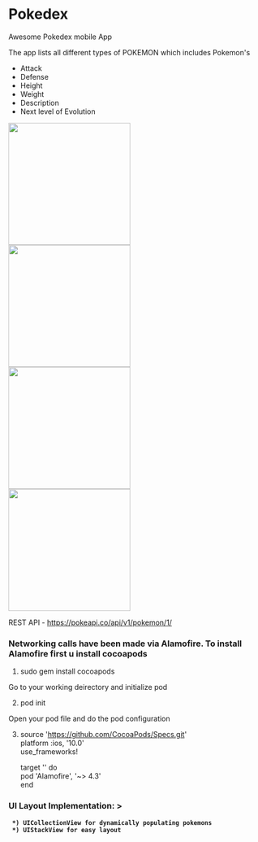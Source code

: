 # Pokedex
Awesome Pokedex mobile App

The app lists all different types of POKEMON which includes Pokemon's
  * Attack
  * Defense
  * Height
  * Weight
  * Description
  * Next level of Evolution
  
 <img src="https://cloud.githubusercontent.com/assets/15614313/22422171/124eca26-e711-11e6-82b9-edec556c493c.png" width="240"><br>
 <img src="https://cloud.githubusercontent.com/assets/15614313/22422173/12519012-e711-11e6-9883-e8b01cde26d5.png" width="240"><br>
 <img src="https://cloud.githubusercontent.com/assets/15614313/22422172/125137fc-e711-11e6-9d36-c230c06dfa5a.png" width="240">
 <br>
 <img src="https://cloud.githubusercontent.com/assets/15614313/22422174/1254e000-e711-11e6-97f3-ddb75f4ebc15.png" width="240">
 <br>
  
  REST API - https://pokeapi.co/api/v1/pokemon/1/
  
  <B> <h3>Networking calls have been made via Alamofire. To install Alamofire first u install cocoapods</h3> </B>

  1) sudo gem install cocoapods
  
  Go to your working deirectory and initialize pod
  
  2) pod init
  
  Open your pod file and do the pod configuration
  
  3) source 'https://github.com/CocoaPods/Specs.git' <br>
      platform :ios, '10.0' <br>
      use_frameworks! <br>

      target '<Your Target Name>' do <br>
        pod 'Alamofire', '~> 4.3' <br> 
      end <br> 
   
   <B><h3> UI Layout Implementation: > </h3> <B>
    
     *) UICollectionView for dynamically populating pokemons
     *) UIStackView for easy layout
     
    
     
     
  
    
  

